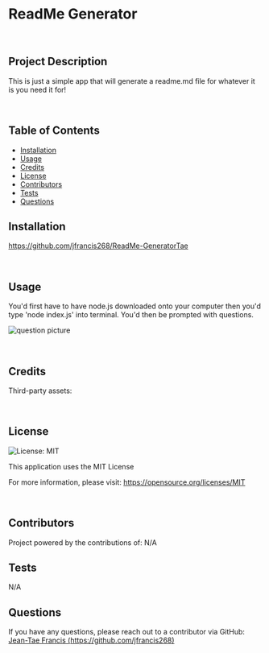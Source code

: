 # ReadMe Generator

<br/>

## Project Description

This is just a simple app that will generate a readme.md file for whatever it is you need it for!

<br/>


## Table of Contents 

- [Installation](#installation)
- [Usage](#usage)
- [Credits](#credits)
- [License](#license)
- [Contributors](#Contributors)
- [Tests](#Tests)
- [Questions](#Questions)


## Installation

https://github.com/jfrancis268/ReadMe-GeneratorTae

<br/>

## Usage

You'd first have to have node.js downloaded onto your computer then you'd type 'node index.js' into terminal. You'd then be prompted with questions.

![question picture](utils/)

<br/>

## Credits

Third-party assets:


<br/>

## License
![License: MIT](https://img.shields.io/badge/License-MIT-yellow.svg)

This application uses the MIT License

For more information, please visit: https://opensource.org/licenses/MIT

<br/>

## Contributors

Project powered by the contributions of:
N/A

## Tests

N/A

## Questions
  If you have any questions, please reach out to a contributor via GitHub:
  [Jean-Tae Francis (https://github.com/jfrancis268)](https://github.com/jfrancis268)


